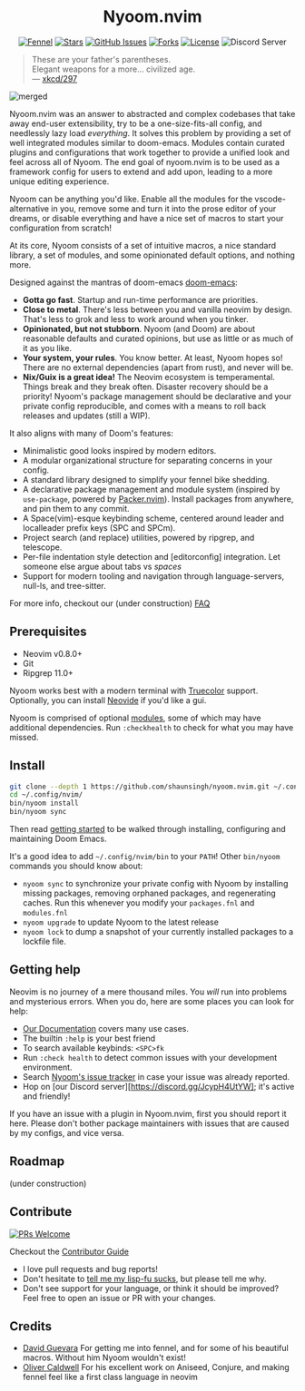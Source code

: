 <div align="center">

# Nyoom.nvim

</div>

<div align="center">

[![Fennel](https://img.shields.io/badge/Made%20with%20Fennel-2C2D72?style=for-the-badge&logo=lua&logoColor=white)](https://fennel-lang.org)
[![Stars](https://img.shields.io/github/stars/shaunsingh/nyoom.nvim?color=%23b66467&style=for-the-badge)](https://github.com/shaunsingh/nyoom.nvim/stargazers)
[![GitHub Issues](https://img.shields.io/github/issues/shaunsingh/nyoom.nvim?color=%238c977d&style=for-the-badge)](https://github.com/shaunsingh/nyoom.nvim/issues)
[![Forks](https://img.shields.io/github/forks/shaunsingh/nyoom.nvim?color=%23d9bc8c&logoColor=%23151515&style=for-the-badge)](https://github.com/shaunsingh/nyoom.nvim/network/members)
[![License](https://img.shields.io/github/license/shaunsingh/nyoom.nvim?color=%238da3b9&style=for-the-badge)](https://mit-license.org/)
![Discord Server](https://img.shields.io/discord/1050624267592663050?color=738adb&label=Discord&Color=white&style=for-the-badge)

</div>

> These are your father's parentheses.  
> Elegant weapons for a more... civilized age.  
— [xkcd/297](https://xkcd.com/297/)

![merged](https://user-images.githubusercontent.com/71196912/206819620-af569a8f-87ad-4b27-b08c-01bb547fa570.png)

Nyoom.nvim was an answer to abstracted and complex codebases that take away end-user extensibility, try to be a one-size-fits-all config, and needlessly lazy load *everything*. It solves this problem by providing a set of well integrated modules similar to doom-emacs. Modules contain curated plugins and configurations that work together to provide a unified look and feel across all of Nyoom. The end goal of nyoom.nvim is to be used as a framework config for users to extend and add upon, leading to a more unique editing experience.

Nyoom can be anything you'd like. Enable all the modules for the vscode-alternative in you, remove some and turn it into the prose editor of your dreams, or disable everything and have a nice set of macros to start your configuration from scratch!

At its core, Nyoom consists of a set of intuitive macros, a nice standard library, a set of modules, and some opinionated default options, and nothing more.

Designed against the mantras of doom-emacs [doom-emacs](https://github.com/hlissner/doom-emacs):

+ **Gotta go fast**. Startup and run-time performance are priorities.
+ **Close to metal**. There's less between you and vanilla neovim by design. That's less to grok and less to work around when you tinker.
+ **Opinionated, but not stubborn**. Nyoom (and Doom) are about reasonable defaults and curated opinions, but use as little or as much of it as you like.
+ **Your system, your rules**. You know better. At least, Nyoom hopes so! There are no external dependencies (apart from rust), and never will be.
+ **Nix/Guix is a great idea!** The Neovim ecosystem is temperamental. Things
break and they break often. Disaster recovery should be a priority! Nyoom's
package management should be declarative and your private config reproducible,
and comes with a means to roll back releases and updates (still a WIP).

It also aligns with many of Doom's features:
+ Minimalistic good looks inspired by modern editors.
+ A modular organizational structure for separating concerns in your config.
+ A standard library designed to simplify your fennel bike shedding.
+ A declarative package management and module system (inspired by `use-package`, powered by [Packer.nvim](https://github.com/wbthomason/packer.nvim)). Install packages from anywhere, and pin them to any commit.
+ A Space(vim)-esque keybinding scheme, centered around leader and localleader prefix keys (SPC and SPCm).
+ Project search (and replace) utilities, powered by ripgrep, and telescope.
+ Per-file indentation style detection and [editorconfig] integration. Let
someone else argue about tabs vs *spaces*
+ Support for modern tooling and navigation through language-servers, null-ls, and tree-sitter.

For more info, checkout our (under construction) [FAQ](https://github.com/shaunsingh/nyoom.nvim/blob/master/docs/faq.md)

## Prerequisites

+ Neovim v0.8.0+
+ Git
+ Ripgrep 11.0+

Nyoom works best with a modern terminal with [Truecolor](https://github.com/termstandard/colors) support. Optionally, you can install [Neovide](https://github.com/neovide/neovide) if you'd like a gui.

Nyoom is comprised of optional [modules](https://github.com/shaunsingh/nyoom.nvim/blob/master/docs/modules.md), some of which may have additional dependencies. Run `:checkhealth` to check for what you may have missed.

## Install

```bash
git clone --depth 1 https://github.com/shaunsingh/nyoom.nvim.git ~/.config/nvim 
cd ~/.config/nvim/
bin/nyoom install 
bin/nyoom sync
```
Then read [getting started](https://github.com/shaunsingh/nyoom.nvim/blob/master/docs/getting_started.md) to be walked through
installing, configuring and maintaining Doom Emacs.

It's a good idea to add `~/.config/nvim/bin` to your `PATH`! Other `bin/nyoom`
commands you should know about:

+ `nyoom sync` to synchronize your private config with Nyoom by installing missing
packages, removing orphaned packages, and regenerating caches. Run this
whenever you modify your `packages.fnl` and `modules.fnl`
+ `nyoom upgrade` to update Nyoom to the latest release
+ `nyoom lock` to dump a snapshot of your currently installed packages to a lockfile file.

## Getting help
Neovim is no journey of a mere thousand miles. You _will_ run into problems and
mysterious errors. When you do, here are some places you can look for help:

+ [Our Documentation](https://github.com/shaunsingh/nyoom.nvim/blob/master/docs/) covers many use cases.
+ The builtin `:help` is your best friend
+ To search available keybinds: `<SPC>fk`
+ Run `:check health` to detect common issues with your development
environment.
+ Search [Nyoom's issue tracker](https://github.com/shaunsingh/nyoom.nvim/issues) in case your issue was already
reported.
+ Hop on [our Discord server][https://discord.gg/JcypH4UtYW]; it's active and friendly!

If you have an issue with a plugin in Nyoom.nvim, first you should report it here. Please don't bother package maintainers with issues that are caused by my configs, and vice versa. 

## Roadmap

(under construction)

## Contribute

[![PRs Welcome](https://img.shields.io/badge/PRs-welcome-brightgreen.svg?style=flat-square)](http://makeapullrequest.com)

Checkout the [Contributor Guide](https://github.com/shaunsingh/nyoom.nvim/blob/master/docs/contributing.md)

+ I love pull requests and bug reports!
+ Don't hesitate to [tell me my lisp-fu
sucks](https://github.com/shaunsingh/nyoom.nvim/issues/new), but please tell me
why.
+ Don't see support for your language, or think it should be improved? Feel free to open an issue or PR with your changes.

## Credits

+ [David Guevara](https://github.com/datwaft) For getting me into fennel, and for some of his beautiful macros. Without him Nyoom wouldn't exist!
+ [Oliver Caldwell](https://github.com/Olical/) For his excellent work on Aniseed, Conjure, and making fennel feel like a first class language in neovim

